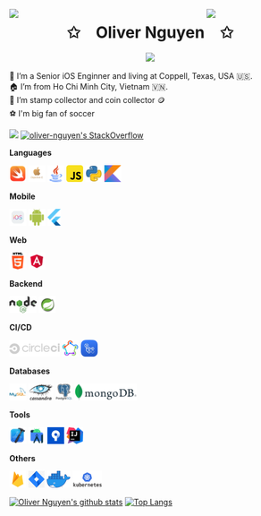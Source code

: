 <img align="left" src="https://user-images.githubusercontent.com/65187002/144930161-2f783401-8d27-4fdf-a2f7-cc0ba32f1f1f.gif" width="30%" style="display:inline;"><img align="right" src="https://user-images.githubusercontent.com/65187002/144930161-2f783401-8d27-4fdf-a2f7-cc0ba32f1f1f.gif" width="30%" style="display:inline;">

<p align="center">
    <h1 align="center">✩&emsp;Oliver Nguyen&emsp;✩</h1>
</p>
<p align="center">
    <img src="https://readme-typing-svg.herokuapp.com/?lines=Welcome+to+my+profile!;Have+a+look+around!&font=Fira%20Code&duration=5000&pause=1000&color=%36BCF7FF&center=true&width=280&height=40">
</p>

🪪 I’m a Senior iOS Enginner and living at Coppell, Texas, USA 🇺🇸. <br/>
🏠 I’m from Ho Chi Minh City, Vietnam 🇻🇳. <br/>
💌 I’m stamp collector and coin collector 🪙<br/>
⚽️ I'm big fan of soccer

![](https://komarev.com/ghpvc/?username=oliver-nguyen&color=green) [![oliver-nguyen's StackOverflow](https://stackoverflow-badge.vercel.app/?userID=10804130)](https://stackoverflow.com/users/10804130/oliver-nguyen)

**Languages**

<code><img height="30" src="./icons/icon_swift.png"></code>
<code><img height="30" src="./icons/icon_objC.png"></code>
<code><img height="30" src="./icons/icon_java.png"></code>
<code><img height="30" src="./icons/icon_javascript.png"></code>
<code><img height="30" src="./icons/icon_python.webp"></code>
<code><img height="30" src="./icons/icon_kotlin.png"></code>

**Mobile**

<code><img height="30" src="./icons/icon_ios.png"></code>
<code><img height="30" src="./icons/icon_android.png"></code>
<code><img height="30" src="./icons/icon_flutter.png"></code>

**Web**

<code><img height="30" src="./icons/icon_html5.png"></code>
<code><img height="30" src="./icons/icon_angular.png"></code>

**Backend**

<code><img height="30" src="./icons/icon_nodejs.png"></code>
<code><img height="30" src="./icons/icon_spring.png"></code>

**CI/CD**

<code><img height="30" src="./icons/icon_ci.png"></code>
<code><img height="30" src="./icons/icon_fastlane.png"></code>
<code><img height="30" src="./icons/icon_github_actions.png"></code>

**Databases**

<code><img height="30" src="./icons/icon_mysql.png"></code>
<code><img height="30" src="./icons/icon_cassandra.png"></code>
<code><img height="30" src="./icons/icon_postgresql.png"></code>
<code><img height="30" src="./icons/icon_mongo.png"></code>

**Tools**

<code><img height="30" src="./icons/icon_xcode.png"></code>
<code><img height="30" src="./icons/icon_android_studio.png"></code>
<code><img height="30" src="./icons/icon_sourcetree.jpg"></code>
<code><img height="30" src="./icons/icon_intellij.png"></code>

**Others**

<code><img height="30" src="./icons/icon_firebase.png"></code>
<code><img height="30" src="./icons/icon_jira.png"></code>
<code><img height="30" src="./icons/icon_docker.png"></code>
<code><img height="30" src="./icons/icon_kubernetes.png"></code>



[![Oliver Nguyen's github stats](https://github-readme-stats.vercel.app/api?username=oliver-anh-nguyen&show_icons=true&theme=merko)](https://github.com/oliver-anh-nguyen)
 [![Top Langs](https://github-readme-stats.vercel.app/api/top-langs/?username=oliver-anh-nguyen&layout=compact&theme=merko)](https://github.com/oliver-anh-nguyen)
